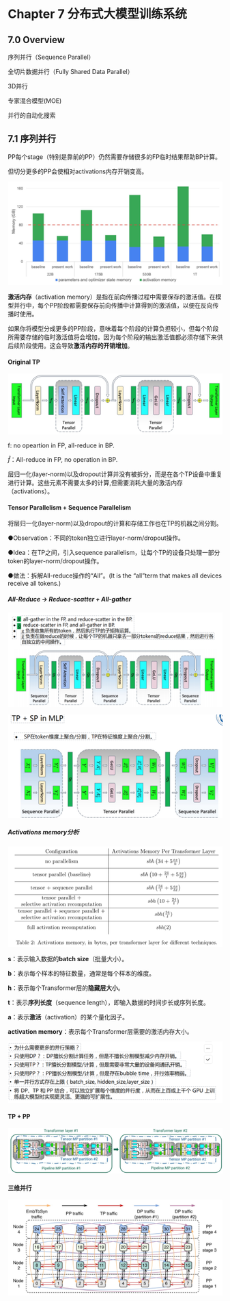 # Chapter 7 分布式大模型训练系统

## 7.0 Overview

序列并行（Sequence Parallel）

全切片数据并行（Fully Shared Data Parallel）

3D并行

专家混合模型(MOE)

并行的自动化搜索

## 7.1 序列并行

PP每个stage（特别是靠前的PP）仍然需要存储很多的FP临时结果帮助BP计算。

但切分更多的PP会使相对activations内存开销变高。

![image-20241119160625425](./assets/image-20241119160625425.png)

**激活内存**（activation memory）是指在前向传播过程中需要保存的激活值。在模型并行中，每个PP阶段都需要保存前向传播中计算得到的激活值，以便在反向传播时使用。

如果你将模型分成更多的PP阶段，意味着每个阶段的计算负担较小，但每个阶段所需要存储的临时激活值将会增加，因为每个阶段的输出激活值都必须存储下来供后续阶段使用。这会导致**激活内存的开销增加**。

#### Original TP

![image-20241119162700007](./assets/image-20241119162700007.png)

f: no opeartion in FP, all-reduce in BP.

$\hat{f}$：All-reduce in FP, no operation in BP.

层归一化(layer-norm)以及dropout计算并没有被拆分，而是在各个TP设备中重复进行计算。这些元素不需要太多的计算,但需要消耗大量的激活内存（activations）。

#### Tensor Parallelism + Sequence Parallelism

将层归一化(layer-norm)以及dropout的计算和存储工作也在TP的机器之间分割。

●Observation：不同的token独立进行layer-norm/dropout操作。

●Idea：在TP之间，引入sequence parallelism，让每个TP的设备只处理一部分token的layer-norm/dropout操作。

●做法：拆解All-reduce操作的“All”。(It is the “all”term that makes all devices receive all tokens.)

##### All-Reduce -> Reduce-scatter + All-gather

![image-20241119163147049](./assets/image-20241119163147049.png)

![image-20241119163208899](./assets/image-20241119163208899.png)

##### Activations memory分析

![image-20241119163308602](./assets/image-20241119163308602.png)

**s**：表示输入数据的**batch size**（批量大小）。

**b**：表示每个样本的特征数量，通常是每个样本的维度。

**h**：表示每个Transformer层的**隐藏层大小**。

**t**：表示**序列长度**（sequence length），即输入数据的时间步长或序列长度。

**a**：表示**激活**（activation）的某个量化因子。

**activation memory**：表示每个Transformer层需要的激活内存大小。

![image-20241119163451243](./assets/image-20241119163451243.png)

#### TP + PP

![image-20241119163535099](./assets/image-20241119163535099.png)

#### 三维并行

![image-20241119163639507](./assets/image-20241119163639507.png)